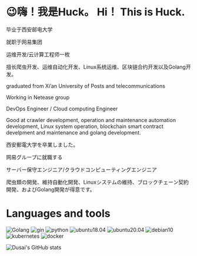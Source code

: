 # 😉嗨！我是Huck。 Hi！ This is Huck.

毕业于西安邮电大学

就职于网易集团

运维开发/云计算工程师一枚

擅长爬虫开发、运维自动化开发、Linux系统运维、区块链合约开发以及Golang开发。

graduated from Xi’an University of Posts and telecommunications

Working in Netease group

DevOps Engineer / Cloud computing Engineer

Good at crawler development, operation and maintenance automation development, Linux system operation, blockchain smart contract develpment and maintenance and golang development.

西安郵電大学を卒業しました。

网易グループに就職する

サーバー保守エンジニア/クラウドコンピューティングエンジニア

爬虫類の開発、維持自動化開発、Linuxシステムの維持、ブロックチェーン契約開発、およびGolang開発が得意です。

# Languages and tools

![Golang](https://img.shields.io/badge/Golang-1.17-blue?logo=go&logoGolor=blue)
![gin](https://img.shields.io/badge/gin-1.7.7-blue?logo=gin&logoColor=blue)
![python](https://img.shields.io/badge/Python-3.9-orange?logo=python&logoColor=orange)
![ubuntu18.04](https://img.shields.io/badge/Ubuntu-18.04-orange?logo=ubuntu&logoColor=orange)
![ubuntu20.04](https://img.shields.io/badge/Ubuntu-20.04-orange?logo=ubuntu&logoColor=orange)
![debian10](https://img.shields.io/badge/Debian-10-red?logo=debian&logoColor=red)
![kubernetes](https://img.shields.io/badge/Kubernetes-1.20-blue?logo=kubernetes&logoColor=blue)
![docker](https://img.shields.io/badge/Docker-20-blue?logo=docker&logoColor=blue)

![Dusai's GitHub stats](https://github-readme-stats.vercel.app/api?username=HuckOps)
